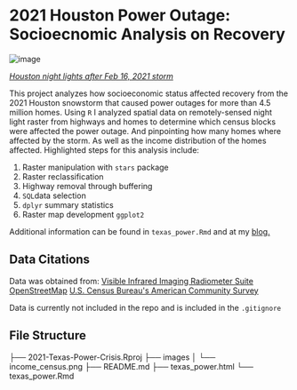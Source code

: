 # 2021 Houston Power Outage: Socioecnomic Analysis on Recovery

![image](https://github.com/hazelvaq/2021-Texas-Power-Crisis/assets/108312152/df9b7be4-c77b-4ece-93f5-1a1b7e51fe5f)

[*Houston night lights after Feb 16, 2021 storm*](https://en.wikipedia.org/wiki/2021_Texas_power_crisis#/media/File:Houston_bmhd_2021047_lrg_Feb_16_2021.jpg)

This project analyzes how socioeconomic status affected recovery from the 2021 Houston snowstorm that caused power outages for more than 4.5 million homes. Using `R` 
I analyzed spatial data on remotely-sensed night light raster from highways and homes to determine which census blocks were affected the power outage. And pinpointing 
how many homes where affected by the storm. As well as the income distribution of the homes affected. Highlighted steps for this analysis include:

1. Raster manipulation with `stars` package
2. Raster reclassification
3. Highway removal through buffering
4. `SQL`data selection
5. `dplyr` summary statistics
6. Raster map development `ggplot2`

Additional information can be found in `texas_power.Rmd` and at my [blog.](https://hazelvaq.github.io/blog/2023-12-13-houston-power-outage/texas_power.html)


## Data Citations
Data was obtained from:
[Visible Infrared Imaging Radiometer Suite](https://ladsweb.modaps.eosdis.nasa.gov/missions-and-measurements/products/VNP46A1/)
[OpenStreetMap](https://www.openstreetmap.org/#map=4/38.01/-95.84)
[U.S. Census Bureau's American Community Survey](https://www.census.gov/programs-surveys/acs)

Data is currently not included in the repo and is included in the `.gitignore`

## File Structure

├── 2021-Texas-Power-Crisis.Rproj
├── images
│   └── income_census.png
├── README.md
├── texas_power.html
└── texas_power.Rmd
